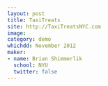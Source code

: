 ```yaml
---
layout: post
title: TaxiTreats
site: http://TaxiTreatsNYC.com
image:
category: demo 
whichdd: November 2012
maker:
- name: Brian Shimmerlik
  school: NYU
  twitter: false
---
```


